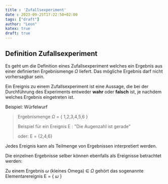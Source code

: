 ```yaml
---
title : 'Zufallsexperiment'
date : 2023-09-25T17:22:50+02:00
tags: ["draft"]
author: "Leon"
katex: true
draft: true
---
```


## Definition Zufallsexperiment

Es geht um die Definition eines Zufallsexperiment welches ein Ergebnis aus einer definierten Ergebnismenge $\Omega$ liefert.
Das mögliche Ergebnis darf nicht vorhersagbar sein.

Ein Ereignis zu einem Zufallsexperiment ist eine Aussage, die bei der Durchführung des Experiments entweder **wahr** oder **falsch** ist, je nachdem welches Ergebnis eingetreten ist.

Beispiel: Würfelwurf

> Ergebnismenge $\Omega$ = { 1,2,3,4,5,6 }
>
> Beispiel für ein Ereignis E : "Die Augenzahl ist gerade"
>
> oder: E = {2,4,6}

Jedes Ereignis kann als Teilmenge von Ergebnissen interpretiert werden.

Die einzelnen Ergebnisse selber können ebenfalls als Ereignisse betrachtet werden:

Zu einem Ergebnis $\omega$ (kleines Omega) $\in$ $\Omega$ gehört das sogenannte Elementarereignis E = { $\omega$ }
